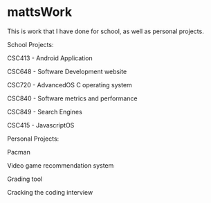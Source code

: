 # mattsWork
This is work that I have done for school, as well as personal projects.

School Projects:

CSC413 - Android Application

CSC648 - Software Development website

CSC720 - AdvancedOS C operating system

CSC840 - Software metrics and performance

CSC849 - Search Engines

CSC415 - JavascriptOS


Personal Projects:

Pacman

Video game recommendation system

Grading tool

Cracking the coding interview

